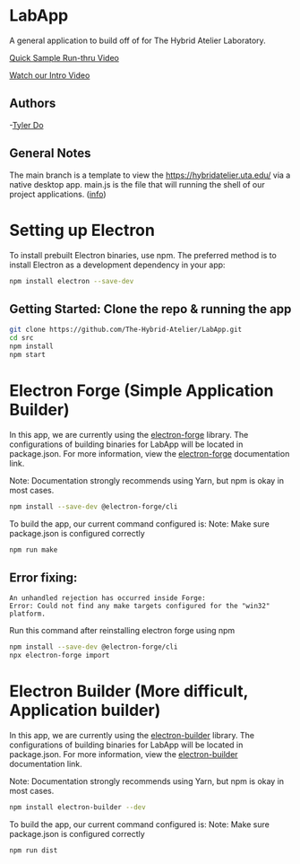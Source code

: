 # LabApp

A general application to build off of for The Hybrid Atelier Laboratory.

[Quick Sample Run-thru Video](https://drive.google.com/file/d/1MeyfHN5E0SCE2t_syjxXArB_4_DFZGvh/view?usp=sharing)

[Watch our Intro Video](https://drive.google.com/file/d/1Bbaz10mofeM7eu_beZMURej-iZroBePn/view?usp=sharing)

## Authors

-[Tyler Do](https://github.com/dotyler)

## General Notes

The main branch is a template to view the https://hybridatelier.uta.edu/ via a native desktop app.
main.js is the file that will running the shell of our project applications. ([info](https://www.electronjs.org/docs/latest/api/browser-window))

# Setting up Electron

To install prebuilt Electron binaries, use npm. The preferred method is to install Electron as a development dependency in your app:

```bash
npm install electron --save-dev
```

## Getting Started: Clone the repo & running the app

```bash
git clone https://github.com/The-Hybrid-Atelier/LabApp.git
cd src
npm install
npm start
```

# Electron Forge (Simple Application Builder)

In this app, we are currently using the [electron-forge](https://www.electronforge.io/) library.
The configurations of building binaries for LabApp will be located in package.json.
For more information, view the [electron-forge](https://www.electronforge.io/) documentation link.

Note: Documentation strongly recommends using Yarn, but npm is okay in most cases.

```bash
npm install --save-dev @electron-forge/cli
```

To build the app, our current command configured is:
Note: Make sure package.json is configured correctly

```bash
npm run make
```

## Error fixing:

```
An unhandled rejection has occurred inside Forge:
Error: Could not find any make targets configured for the "win32" platform.
```

Run this command after reinstalling electron forge using npm

```bash
npm install --save-dev @electron-forge/cli
npx electron-forge import
```

# Electron Builder (More difficult, Application builder)

In this app, we are currently using the [electron-builder](https://www.electron.build/) library.
The configurations of building binaries for LabApp will be located in package.json.
For more information, view the [electron-builder](https://www.electron.build/) documentation link.

Note: Documentation strongly recommends using Yarn, but npm is okay in most cases.

```bash
npm install electron-builder --dev
```

To build the app, our current command configured is:
Note: Make sure package.json is configured correctly

```bash
npm run dist
```
